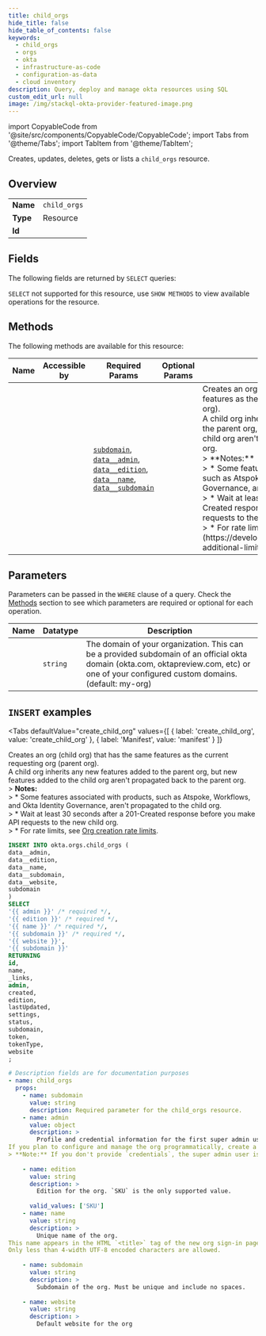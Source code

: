 ```yaml
--- 
title: child_orgs
hide_title: false
hide_table_of_contents: false
keywords:
  - child_orgs
  - orgs
  - okta
  - infrastructure-as-code
  - configuration-as-data
  - cloud inventory
description: Query, deploy and manage okta resources using SQL
custom_edit_url: null
image: /img/stackql-okta-provider-featured-image.png
---
```


import CopyableCode from '@site/src/components/CopyableCode/CopyableCode';
import Tabs from '@theme/Tabs';
import TabItem from '@theme/TabItem';

Creates, updates, deletes, gets or lists a <code>child_orgs</code> resource.

## Overview
<table><tbody>
<tr><td><b>Name</b></td><td><code>child_orgs</code></td></tr>
<tr><td><b>Type</b></td><td>Resource</td></tr>
<tr><td><b>Id</b></td><td><CopyableCode code="okta.orgs.child_orgs" /></td></tr>
</tbody></table>

## Fields

The following fields are returned by `SELECT` queries:

`SELECT` not supported for this resource, use `SHOW METHODS` to view available operations for the resource.


## Methods

The following methods are available for this resource:

<table>
<thead>
    <tr>
    <th>Name</th>
    <th>Accessible by</th>
    <th>Required Params</th>
    <th>Optional Params</th>
    <th>Description</th>
    </tr>
</thead>
<tbody>
<tr>
    <td><a href="#create_child_org"><CopyableCode code="create_child_org" /></a></td>
    <td><CopyableCode code="insert" /></td>
    <td><a href="#parameter-subdomain"><code>subdomain</code></a>, <a href="#parameter-data__admin"><code>data__admin</code></a>, <a href="#parameter-data__edition"><code>data__edition</code></a>, <a href="#parameter-data__name"><code>data__name</code></a>, <a href="#parameter-data__subdomain"><code>data__subdomain</code></a></td>
    <td></td>
    <td>Creates an org (child org) that has the same features as the current requesting org (parent org).<br />A child org inherits any new features added to the parent org, but new features added to the child org aren't propagated back to the parent org.<br />&gt; **Notes:**<br />&gt; * Some features associated with products, such as Atspoke, Workflows, and Okta Identity Governance, aren't propagated to the child org.<br />&gt; * Wait at least 30 seconds after a 201-Created response before you make API requests to the new child org.<br />&gt; * For rate limits, see [Org creation rate limits](https://developer.okta.com/docs/reference/rl-additional-limits/#org-creation-rate-limits).</td>
</tr>
</tbody>
</table>

## Parameters

Parameters can be passed in the `WHERE` clause of a query. Check the [Methods](#methods) section to see which parameters are required or optional for each operation.

<table>
<thead>
    <tr>
    <th>Name</th>
    <th>Datatype</th>
    <th>Description</th>
    </tr>
</thead>
<tbody>
<tr id="parameter-subdomain">
    <td><CopyableCode code="subdomain" /></td>
    <td><code>string</code></td>
    <td>The domain of your organization. This can be a provided subdomain of an official okta domain (okta.com, oktapreview.com, etc) or one of your configured custom domains. (default: my-org)</td>
</tr>
</tbody>
</table>

## `INSERT` examples

<Tabs
    defaultValue="create_child_org"
    values={[
        { label: 'create_child_org', value: 'create_child_org' },
        { label: 'Manifest', value: 'manifest' }
    ]}
>
<TabItem value="create_child_org">

Creates an org (child org) that has the same features as the current requesting org (parent org).<br />A child org inherits any new features added to the parent org, but new features added to the child org aren't propagated back to the parent org.<br />&gt; **Notes:**<br />&gt; * Some features associated with products, such as Atspoke, Workflows, and Okta Identity Governance, aren't propagated to the child org.<br />&gt; * Wait at least 30 seconds after a 201-Created response before you make API requests to the new child org.<br />&gt; * For rate limits, see [Org creation rate limits](https://developer.okta.com/docs/reference/rl-additional-limits/#org-creation-rate-limits).

```sql
INSERT INTO okta.orgs.child_orgs (
data__admin,
data__edition,
data__name,
data__subdomain,
data__website,
subdomain
)
SELECT 
'{{ admin }}' /* required */,
'{{ edition }}' /* required */,
'{{ name }}' /* required */,
'{{ subdomain }}' /* required */,
'{{ website }}',
'{{ subdomain }}'
RETURNING
id,
name,
_links,
admin,
created,
edition,
lastUpdated,
settings,
status,
subdomain,
token,
tokenType,
website
;
```
</TabItem>
<TabItem value="manifest">

```yaml
# Description fields are for documentation purposes
- name: child_orgs
  props:
    - name: subdomain
      value: string
      description: Required parameter for the child_orgs resource.
    - name: admin
      value: object
      description: >
        Profile and credential information for the first super admin user of the child org.
If you plan to configure and manage the org programmatically, create a system user with a dedicated email address and a strong password.
> **Note:** If you don't provide `credentials`, the super admin user is prompted to set up their credentials when they sign in to the org for the first time.
        
    - name: edition
      value: string
      description: >
        Edition for the org. `SKU` is the only supported value.
        
      valid_values: ['SKU']
    - name: name
      value: string
      description: >
        Unique name of the org.
This name appears in the HTML `<title>` tag of the new org sign-in page.
Only less than 4-width UTF-8 encoded characters are allowed.
        
    - name: subdomain
      value: string
      description: >
        Subdomain of the org. Must be unique and include no spaces.
        
    - name: website
      value: string
      description: >
        Default website for the org
        
```
</TabItem>
</Tabs>
